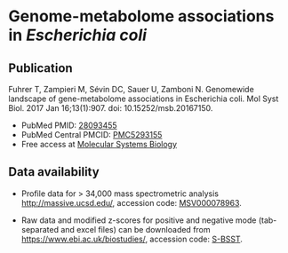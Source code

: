 # Genome-metabolome associations in *Escherichia coli*

## Publication

Fuhrer T, Zampieri M, Sévin DC, Sauer U, Zamboni N. Genomewide landscape of
gene-metabolome associations in Escherichia coli. Mol Syst Biol. 2017 Jan
16;13(1):907. doi: 10.15252/msb.20167150. 

- PubMed PMID: [28093455](https://www.ncbi.nlm.nih.gov/pubmed/28093455)
- PubMed Central PMCID: [PMC5293155](https://www.ncbi.nlm.nih.gov/pmc/articles/PMC5293155/)
- Free access at [Molecular Systems Biology](http://msb.embopress.org/content/13/1/907.long)


## Data availability


- Profile data for > 34,000 mass spectrometric analysis <http://massive.ucsd.edu/>, accession code: [MSV000078963](https://massive.ucsd.edu/ProteoSAFe/dataset.jsp?task=004a1fdf66844779838d203fbe767182). 

- Raw data and modified z-scores for positive and negative mode (tab- separated and excel files) can be downloaded from <https://www.ebi.ac.uk/biostudies/>, accession code: [S-BSST](https://www.ebi.ac.uk/biostudies/studies?query=S-BSST5).
